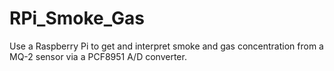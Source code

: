 # RPi_Smoke_Gas
Use a Raspberry Pi to get and interpret smoke and gas concentration from a MQ-2 sensor via a PCF8951 A/D converter. 
